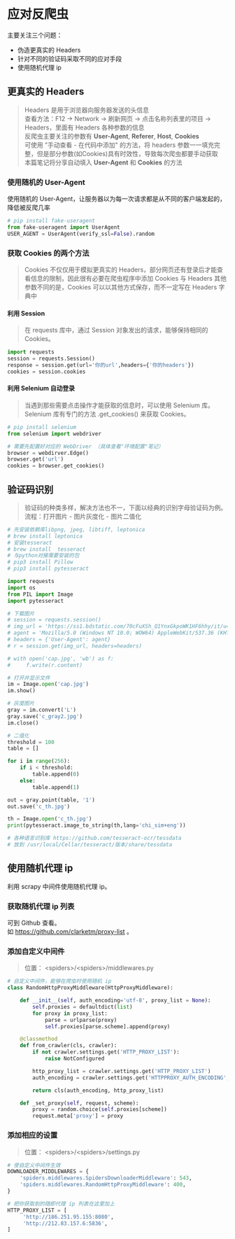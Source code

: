 # 应对反爬虫

主要关注三个问题：  

- 伪造更真实的 Headers
- 针对不同的验证码采取不同的应对手段
- 使用随机代理 ip

## 更真实的 Headers

> Headers 是用于浏览器向服务器发送的头信息  
> 查看方法：F12 -> Network -> 刷新网页 -> 点击名称列表里的项目 -> Headers，里面有 Headers 各种参数的信息  
> 反爬虫主要关注的参数有 **User-Agent**, **Referer**, **Host**, **Cookies**  
> 可使用 "手动查看 - 在代码中添加" 的方法，将 headers 参数一一填充完整，但是部分参数(如Cookies)具有时效性，导致每次爬虫都要手动获取  
> 本篇笔记将分享自动填入 **User-Agent** 和 **Cookies** 的方法

### 使用随机的 User-Agent

使用随机的 User-Agent，让服务器以为每一次请求都是从不同的客户端发起的，降低被反爬几率

```python
# pip install fake-useragent
from fake-useragent import UserAgent
USER_AGENT = UserAgent(verify_ssl=False).random
```

### 获取 Cookies 的两个方法

> Cookies 不仅仅用于模拟更真实的 Headers，部分网页还有登录后才能查看信息的限制，因此很有必要在爬虫程序中添加 Cookies
> 与 Headers 其他参数不同的是，Cookies 可以以其他方式保存，而不一定写在 Headers 字典中

#### 利用 Session

> 在 requests 库中，通过 Session 对象发出的请求，能够保持相同的 Cookies。  

```python
import requests
session = requests.Session()
response = session.get(url='你的url',headers={'你的headers'})
cookies = session.cookies
```

#### 利用 Selenium 自动登录

> 当遇到那些需要点击操作才能获取的信息时，可以使用 Selenium 库。  
> Selenium 库有专门的方法 .get_cookies() 来获取 Cookies。  

```python
# pip install selenium
from selenium import webdriver

# 需要先配置好对应的 WebDriver （具体查看"环境配置"笔记）
browser = webdirver.Edge()
browser.get('url')
cookies = browser.get_cookies()
```

## 验证码识别

> 验证码的种类多样，解决方法也不一，下面以经典的识别字母验证码为例。  
> 流程：打开图片 - 图片灰度化 - 图片二值化  

```python
# 先安装依赖库libpng, jpeg, libtiff, leptonica
# brew install leptonica
# 安装tesseract
# brew install  tesseract
# 与python对接需要安装的包
# pip3 install Pillow
# pip3 install pytesseract

import requests
import os
from PIL import Image
import pytesseract

# 下载图片
# session = requests.session()
# img_url = 'https://ss1.bdstatic.com/70cFuXSh_Q1YnxGkpoWK1HF6hhy/it/u=1320441599,4127074888&fm=26&gp=0.jpg'
# agent = 'Mozilla/5.0 (Windows NT 10.0; WOW64) AppleWebKit/537.36 (KHTML, like Gecko) Chrome/78.0.3904.108 Safari/537.36'
# headers = {'User-Agent': agent}
# r = session.get(img_url, headers=headers)

# with open('cap.jpg', 'wb') as f:
#     f.write(r.content)

# 打开并显示文件
im = Image.open('cap.jpg')
im.show()

# 灰度图片
gray = im.convert('L')
gray.save('c_gray2.jpg')
im.close()

# 二值化
threshold = 100
table = []

for i in range(256):
    if i < threshold:
        table.append(0)
    else:
        table.append(1)

out = gray.point(table, '1')
out.save('c_th.jpg')

th = Image.open('c_th.jpg')
print(pytesseract.image_to_string(th,lang='chi_sim+eng'))

# 各种语言识别库 https://github.com/tesseract-ocr/tessdata
# 放到 /usr/local/Cellar/tesseract/版本/share/tessdata
```

## 使用随机代理 ip

利用 scrapy 中间件使用随机代理 ip。

### 获取随机代理 ip 列表

可到 Github 查看。  
如 https://github.com/clarketm/proxy-list 。  

### 添加自定义中间件

> 位置： <spiders\>/<spiders\>/middlewares.py

```python
# 自定义中间件，能够在爬虫时使用随机 ip
class RandomHttpProxyMiddleware(HttpProxyMiddleware):

    def __init__(self, auth_encoding='utf-8', proxy_list = None):
        self.proxies = defaultdict(list)
        for proxy in proxy_list:
            parse = urlparse(proxy)
            self.proxies[parse.scheme].append(proxy)

    @classmethod
    def from_crawler(cls, crawler):
        if not crawler.settings.get('HTTP_PROXY_LIST'):
            raise NotConfigured

        http_proxy_list = crawler.settings.get('HTTP_PROXY_LIST')  
        auth_encoding = crawler.settings.get('HTTPPROXY_AUTH_ENCODING', 'utf-8')

        return cls(auth_encoding, http_proxy_list)

    def _set_proxy(self, request, scheme):
        proxy = random.choice(self.proxies[scheme])
        request.meta['proxy'] = proxy
```

### 添加相应的设置

> 位置： <spiders\>/<spiders\>/settings.py

```python
# 使自定义中间件生效
DOWNLOADER_MIDDLEWARES = {
    'spiders.middlewares.SpidersDownloaderMiddleware': 543,
    'spiders.middlewares.RandomHttpProxyMiddleware': 400,
}

# 把你获取到的随即代理 ip 列表在这里加上
HTTP_PROXY_LIST = [
     'http://186.251.95.155:8080',
     'http://212.83.157.6:5836',
]
```
